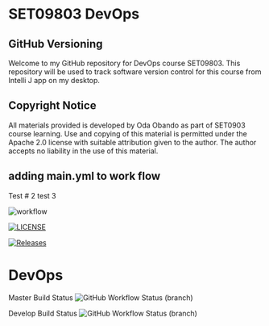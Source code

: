 # SET09803 DevOps
## GitHub Versioning
Welcome to my GitHub repository for DevOps
course SET09803. This repository will be used to
track software version control for this course
from Intelli J app on my desktop.



## Copyright Notice
All materials provided is developed by Oda Obando as part 
of SET0903 course learning. Use and copying of this material
is permitted under the Apache 2.0 license
with suitable attribution given to the 
author.
The author accepts no liability in the use
of this material.

## adding main.yml to work flow 
Test # 2
test 3

![workflow](https://github.com/oobando-40725271/devops/actions/workflows/main.yml/badge.svg)

[![LICENSE](https://img.shields.io/github/license/oobando-40725271/devops.svg?style=flat-square)](https://github.com/oobando-40725271/devops/blob/master/LICENSE)

[![Releases](https://img.shields.io/github/release/oobando-40725271/devops/all.svg?style=flat-square)](https://github.com/oobando-40725271/devops/releases)

# DevOps
Master Build Status ![GitHub Workflow Status (branch)](https://img.shields.io/github/actions/workflow/status/oobando-40725271/devops/main.yml)

Develop Build Status ![GitHub Workflow Status (branch)](https://img.shields.io/github/actions/workflow/status/oobando-40725271/devops/main.yml)


